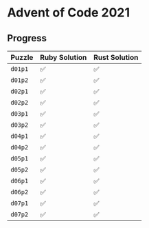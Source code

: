 # Advent of Code 2021

## Progress

Puzzle | Ruby Solution | Rust Solution
-|-|-
`d01p1` | ✅ | ✅
`d01p2` | ✅ | ✅
`d02p1` | ✅ | ✅
`d02p2` | ✅ | ✅
`d03p1` | ✅ | ✅
`d03p2` | ✅ | ✅
`d04p1` | ✅ | ✅
`d04p2` | ✅ | ✅️
`d05p1` | ✅ | ✅
`d05p2` | ✅ | ✅️
`d06p1` | ✅ | ✅️
`d06p2` | ✅ | ✅️
`d07p1` | ✅ | ✅
`d07p2` | ✅ | ✅️
